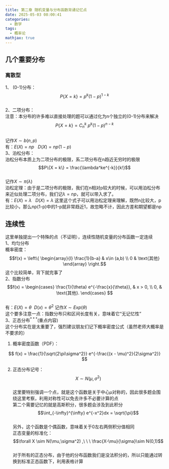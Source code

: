 ```yaml
---  
title: 第二章 随机变量与分布函数背诵记忆点  
date: 2025-05-03 08:00:41  
categories:  
  - 数学  
tags:  
  - 概率论  
mathjax: true  
---  
```


## 几个重要分布  

### 离散型  
1、 (0-1)分布：$$P\{X = k\} = p^k(1-p)^{1-k}$$  
2、二项分布：  
注意：本分布的许多难以直接处理的题可以通过化为n个独立的(0-1)分布来解决  
$$P\{X = k\} = C_n^k\ p^k(1-p)^{n-k}$$  
记作$X\sim b(n,p)$  
有：$E(X) = np\ \ \ D(X) = np(1-p)$  
3、泊松分布：  
泊松分布本质上为二项分布的极限，系二项分布在n趋近无穷时的极限  
$$P\{X = k\} = \frac{\lambda^ke^{-k}}{k!}$$  
记作$X\sim \pi(\lambda)$  
泊松定理：由于是二项分布的极限，我们在n相对p较大的时候，可以用泊松分布来近似处理二项分布，我们记$\lambda = np$，就可以带入求了。  
有：$E(X) = \lambda\ \ \ D(X) = \lambda$ 这里这个式子可以用泊松定理来理解，既然n比较大，p比较小，那么np(1-p)中的1-p就非常趋近1，故忽略不计，因此方差和期望都是np  
## 连续性  
这里单独提出一个特殊的点（不证明），连续性随机变量的分布函数一定连续  
1、均匀分布  
概率密度：$$f(x) = \left\{ \begin{array}{l} \frac{1}{b-a} & x\in (a,b)  \\ 0 & \text{其他} \end{array} \right.$$ 这个比较简单，背下就完事了  
2、指数分布  
$$f(x) =  
\begin{cases}  
\frac{1}{\theta} e^{-\frac{x}{\theta}}, & x > 0, \\  
0, & \text{其他}.  
\end{cases}  
$$  
有：$E(X) = \theta \ \ D(x) = \theta^2$ 记作$X\sim Exp(\theta)$  
这个要多注意一点：指数分布只和区间长度有关，意味着它“无记忆性”  
3、$\text{正态分布}^{***}$(重点内容)  
这个分布实在是太重要了，强烈建议朋友们记下概率密度公式（虽然老师大概率是不要求的）  
1. 概率密度函数（PDF）：  

$$  
f(x) = \frac{1}{\sqrt{2\pi\sigma^2}} e^{-\frac{(x - \mu)^2}{2\sigma^2}}  
$$  

2. 正态分布记号：  
$$  
X \sim {N}(\mu, \sigma^2)  
$$  
这里要特别强调一个点，就是这个函数是关于中心$\mu$对称的，因此很多题会围绕这里考察，利用对称性可以免去许多不必要计算的点  
第二个需要记忆的就是高斯积分，很多题会涉及到此积分  
$$\int_{-\infty}^{\infty} e^{-x^2}dx = \sqrt{\pi}$$  
另外，这个函数是个偶函数，意味着关于0左右两侧积分值相同  
正态变量的标准化：  
$$\forall X \sim N(\mu,\sigma^2) ,\ \ \ \frac{X-\mu}{\sigma}\sim N(0,1)$$  
对于所有的正态分布，由于他的分布函数我们是没法积分的，所以只能通过转换到标准正态函数下，利用表格计算  

